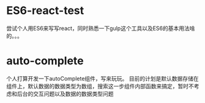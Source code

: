 # ES6-react-test
尝试个人用ES6来写写react，同时熟悉一下gulp这个工具以及ES6的基本用法啥的。。。

# auto-complete
个人打算开发一下autoComplete组件，写来玩玩。
目前的计划是默认数据存储在组件上，默认数据的数据类型为数组，搜索这一步组件内部函数来搞定，暂时不考虑和后台的交互问题以及数据的数据类型问题
